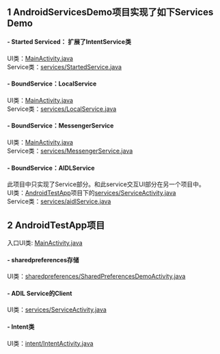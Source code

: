## 1 AndroidServicesDemo项目实现了如下Services Demo
#### - Started Serviced： 扩展了IntentService类
    
  UI类：[MainActivity.java](https://github.com/lewiyue/AndroidDev/tree/master/AndroidServicesDemo/src/com/lewi/androidservicesdemo/MainActivity.java)<br>
  Service类：[services/StartedService.java](https://github.com/lewiyue/AndroidDev/blob/master/AndroidServicesDemo/src/com/lewi/androidservicesdemo/services/StartedService.java)<br>
#### - BoundService：LocalService
  UI类：[MainActivity.java](https://github.com/lewiyue/AndroidDev/tree/master/AndroidServicesDemo/src/com/lewi/androidservicesdemo/MainActivity.java)<br>
  Service类：[services/LocalService.java](https://github.com/lewiyue/AndroidDev/blob/master/AndroidServicesDemo/src/com/lewi/androidservicesdemo/services/LocalService.java)<br>
#### - BoundService：MessengerService
  UI类：[MainActivity.java](https://github.com/lewiyue/AndroidDev/tree/master/AndroidServicesDemo/src/com/lewi/androidservicesdemo/MainActivity.java)<br>
  Service类：[services/MessengerService.java](https://github.com/lewiyue/AndroidDev/blob/master/AndroidServicesDemo/src/com/lewi/androidservicesdemo/services/MessengerService.java)<br>
#### - BoundService：AIDLService
  此项目中只实现了Service部分。和此service交互UI部分在另一个项目中。<br>
    UI类：[AndroidTestApp](https://github.com/lewiyue/AndroidDev/tree/master/AndroidTestApp)项目下的[services/ServiceActivity.java](https://github.com/lewiyue/AndroidDev/blob/master/AndroidTestApp/src/com/lewi/service/ServiceActivity.java)<br>
  Service类：[services/aidlService.java](https://github.com/lewiyue/AndroidDev/blob/master/AndroidServicesDemo/src/com/lewi/androidservicesdemo/services/aidlService.java)<br>
  

## 2 AndroidTestApp项目
  入口UI类: [MainActivity.java](https://github.com/lewiyue/AndroidDev/blob/master/AndroidTestApp/src/com/lewi/ui/MainActivity.java)<br>
#### - sharedpreferences存储
  UI类：[sharedpreferences/SharedPreferencesDemoActivity.java](https://github.com/lewiyue/AndroidDev/blob/master/AndroidTestApp/src/com/lewi/sharedpreferences/SharedPreferencesDemoActivity.java)<br>
#### - ADIL Service的Client
  UI类：[services/ServiceActivity.java](https://github.com/lewiyue/AndroidDev/blob/master/AndroidTestApp/src/com/lewi/service/ServiceActivity.java)<br>
#### - Intent类
  UI类：[intent/IntentActivity.java](https://github.com/lewiyue/AndroidDev/blob/master/AndroidTestApp/src/com/lewi/intent/IntentActivity.java)<br>
